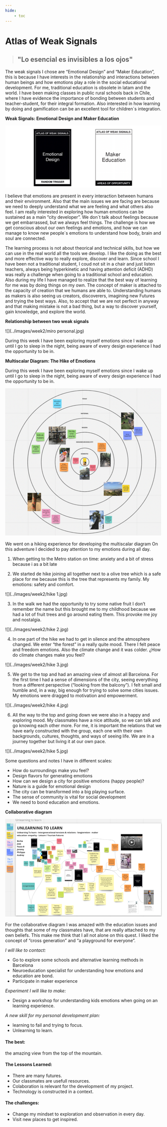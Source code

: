 ```yaml
---
hide:
    - toc
---
```


# Atlas of Weak Signals

> ## "Lo esencial es invisibles a los ojos"

The weak signals I chose are “Emotional Design” and “Maker Education”, this is because I have interests in the relationship and interactions between human beings and how emotions play a role in the social educational development. For me, traditional education is obsolete in latam and the world. I have been making classes in public rural schools back in Chile, where I have evidence the importance of bonding between students and teacher-student, for their integral formation. Also interested in how learning by doing and gamification can be an excellent tool for children´s integration. 


**Weak Signals: Emotional Design and Maker Education**

![](../images/week2/wsignals.jpg)

I believe that emotions are present in every interaction between humans and their environment. Also that the main issues we are facing are because we need to deeply understand what we are feeling and what others also feel. I am really interested in exploring how human emotions can be sustained as a main “city developer”. We don´t talk about feelings because we get embarrassed, but we always feel things. The challenge is how we get conscious about our own feelings and emotions, and how we can manage to know new people´s emotions to understand how body, brain and soul are connected. 

The learning process is not about theorical and technical skills, but how we can use in the real world all the tools we develop. I like the doing as the best and more effective way to really explore, discover and learn. Since school I have been not a traditional student, I coud not sit in a chair and just listen teachers, always being hyperkinetic and having attention deficit (ADHD) was really a challenge when going to a traditional school and education. Also during my life I have managed to realize that the best way of learning for me was by doing things on my own. The concept of maker is attached to the capacity of creation that we humans are able to. Understanding humans as makers is also seeing us creators, discoverers, imagining new Futures and trying the best ways. Also, to accept that we are not perfect in anyway and that making mistake is not a bad thing, but a way to discover yourself, gain knowledge, and explore the world.

**Relationship between two weak signals**

![](../images/week2/miro personal.jpg)

During this week I have been exploring myself emotions since I wake up until I go to sleep in the night, being aware of every design experience I had the opportunity to be in. 


**Multiscalar Diagram: The Hike of Emotions**

During this week I have been exploring myself emotions since I wake up until I go to sleep in the night, being aware of every design experience I had the opportunity to be in. 

![](../images/week2/multiscalaronion.jpg)

We went on a hiking experience for developing the multiscalar diagram On this adventure I decided to pay attention to my emotions during all day.

1.  When getting to the Metro station on time: anxiety and a bit of stress because i as a bit late

2.  We started de hike joining all together next to a olive tree which is a safe place for me because this is the tree that represents my family. My emotions: safety and comfort.

![](../images/week2/hike 1.jpg)

3.  In the walk we had the opportunity to try some native fruit I don’t remember the name but this brought me to my childhood because we had a lot of fruit trees and go around eating them. This provoke me joy and nostalgia. 

![](../images/week2/hike 2.jpg)

4.  In one part of the hike we had to get in silence and the atmosphere changed. We enter “the forest” in a really quite mood. There I felt peace and freedom emotions. Also the climate change and it was colder. ¿How do climate changes make you feel?

![](../images/week2/hike 3.jpg)

5.  We get to the top and had an amazing view of almost all Barcelona. For the first time I had a sense of dimensions of the city, seeing everything from a different perspective (“looking from the balcony”). I felt small and humble and, in a way, big enough for trying to solve some cities issues. My emotions were dragged to motivation and empowerment. 

![](../images/week2/hike 4.jpg)

6.  All the way to the top and going down we were also in a happy and exploring mood. My classmates have a nice attitude, so we can talk and go knowing each other more. For me, it is important the relations that we have early constructed with the group, each one with their own backgrounds, cultures, thoughts, and ways of seeing life. We are in a journey together but living it at our own pace. 

![](../images/week2/hike 5.jpg)


Some questions and notes I have in different scales:

-   How do surroundings make you feel?
-   Design flavors for generating emotions
-   How can we design a city for positive emotions (happy people)?
-   Nature is a guide for emotional design
-   The city can be transformed into a big playing surface.
-   The sense of community is vital for social development
-   We need to bond education and emotions.


**Collaborative diagram**

![](../images/week2/mirogroup.jpg)

For the collaborative diagram I was amazed with the education issues and thoughts that some of my classmates have, that are really attached to my own beliefs. This make me think that I all not alone on this quest.  I liked the concept of “cross generation” and “a playground for everyone”.


*I will like to contact:*
-   Go to explore some schools and alternative learning methods in Barcelona
-   Neuroeducation specialist for understanding how emotions and education are bond.
-   Participate in maker experience

*Experiment I will like to make:*
-   Design a workshop for understanding kids emotions when going on an learning experience. 


*A new skill for my personal development plan:*
-   learning to fail and trying to focus.
-   Unlearning to learn.


#### The best: 
the amazing view from the top of the mountain.

#### The Lessons Learned:
- There are many futures.
- Our classmates are usefull resources. 
- Colaboration is relevant for the development of my project.
- Technology is constructed in a context. 

#### The challenges:
- Change my mindset to exploration and observation in every day.
- Visit new places to get inspired.







